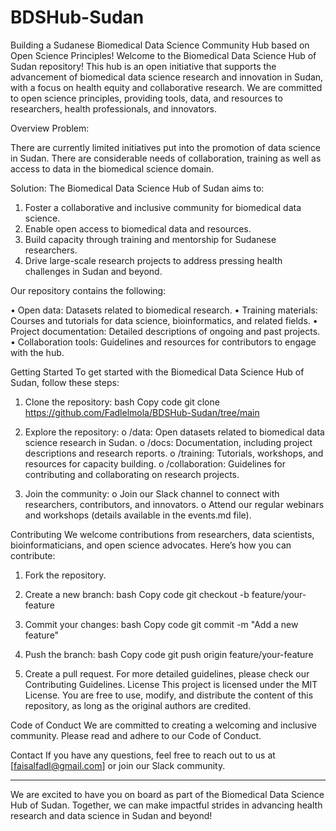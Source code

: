 # BDSHub-Sudan
Building a Sudanese Biomedical Data Science Community Hub based on Open Science Principles!
Welcome to the Biomedical Data Science Hub of Sudan repository! This hub is an open initiative that supports the advancement of biomedical data science research and innovation in Sudan, with a focus on health equity and collaborative research. We are committed to open science principles, providing tools, data, and resources to researchers, health professionals, and innovators.

Overview
Problem:

There are currently limited initiatives put into the promotion of data science in Sudan. There are considerable needs of collaboration, training as well as access to data in the biomedical science domain.

Solution:
The Biomedical Data Science Hub of Sudan aims to:
1. Foster a collaborative and inclusive community for biomedical data science.
2. Enable open access to biomedical data and resources.
3. Build capacity through training and mentorship for Sudanese researchers.
4.	Drive large-scale research projects to address pressing health challenges in Sudan and beyond.

Our repository contains the following:

•	Open data: Datasets related to biomedical research.
•	Training materials: Courses and tutorials for data science, bioinformatics, and related fields.
•	Project documentation: Detailed descriptions of ongoing and past projects.
•	Collaboration tools: Guidelines and resources for contributors to engage with the hub.

Getting Started
To get started with the Biomedical Data Science Hub of Sudan, follow these steps:
1.	Clone the repository:
bash
Copy code
git clone https://github.com/Fadlelmola/BDSHub-Sudan/tree/main

2.	Explore the repository:
o	/data: Open datasets related to biomedical data science research in Sudan.
o	/docs: Documentation, including project descriptions and research reports.
o	/training: Tutorials, workshops, and resources for capacity building.
o	/collaboration: Guidelines for contributing and collaborating on research projects.

3.	Join the community:
o	Join our Slack channel to connect with researchers, contributors, and innovators.
o	Attend our regular webinars and workshops (details available in the events.md file).

Contributing
We welcome contributions from researchers, data scientists, bioinformaticians, and open science advocates. Here’s how you can contribute:
1.	Fork the repository.
2.	Create a new branch:
bash
Copy code
git checkout -b feature/your-feature

3.	Commit your changes:
bash
Copy code
git commit -m "Add a new feature"

4.	Push the branch:
bash
Copy code
git push origin feature/your-feature

5.	Create a pull request.
For more detailed guidelines, please check our Contributing Guidelines.
License
This project is licensed under the MIT License. You are free to use, modify, and distribute the content of this repository, as long as the original authors are credited.

Code of Conduct
We are committed to creating a welcoming and inclusive community. Please read and adhere to our Code of Conduct.

Contact
If you have any questions, feel free to reach out to us at [faisalfadl@gmail.com] or join our Slack community.
________________________________________
We are excited to have you on board as part of the Biomedical Data Science Hub of Sudan. Together, we can make impactful strides in advancing health research and data science in Sudan and beyond!
